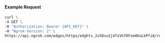 <!-- Code generated for API Clients. DO NOT EDIT. -->

#### Example Request

```bash
curl \
-X GET \
-H "Authorization: Bearer {API_KEY}" \
-H "Ngrok-Version: 2" \
https://api.ngrok.com/edges/https/edghts_2vSDsuIj4fzVhf0Fzm4KuLkPfi8/routes/edghtsrt_2vSDsskfzaBIYeFJqMmd7uVQkic/websocket_tcp_converter
```
